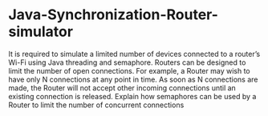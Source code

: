 # Java-Synchronization-Router-simulator
It is required to simulate a limited number of devices connected to a router’s Wi-Fi using Java threading and semaphore. Routers can be designed to limit the number of open connections. For example, a Router may wish to have only N connections at any point in time. As soon as N connections are made, the Router will not accept other incoming connections until an existing connection is released. Explain how semaphores can be used by a Router to limit the number of concurrent connections
